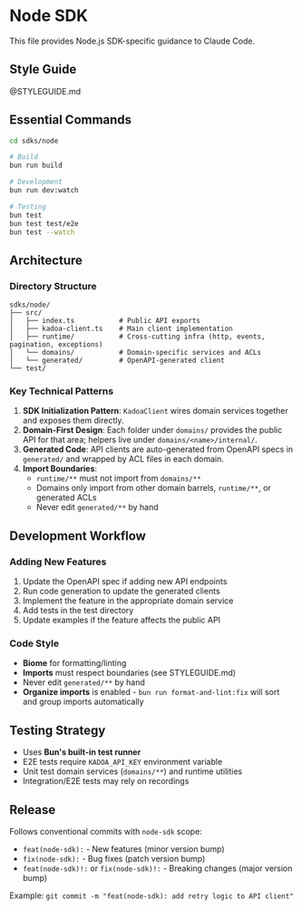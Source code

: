 # Node SDK

This file provides Node.js SDK-specific guidance to Claude Code.

## Style Guide

@STYLEGUIDE.md

## Essential Commands

```bash
cd sdks/node

# Build
bun run build

# Development
bun run dev:watch

# Testing
bun test
bun test test/e2e
bun test --watch
```

## Architecture

### Directory Structure

```
sdks/node/
├── src/
│   ├── index.ts           # Public API exports
│   ├── kadoa-client.ts    # Main client implementation
│   ├── runtime/           # Cross-cutting infra (http, events, pagination, exceptions)
│   └── domains/           # Domain-specific services and ACLs
│   └── generated/         # OpenAPI-generated client
└── test/
```

### Key Technical Patterns

1. **SDK Initialization Pattern**: `KadoaClient` wires domain services together and exposes them directly.
2. **Domain-First Design**: Each folder under `domains/` provides the public API for that area; helpers live under `domains/<name>/internal/`.
3. **Generated Code**: API clients are auto-generated from OpenAPI specs in `generated/` and wrapped by ACL files in each domain.
4. **Import Boundaries**:
   - `runtime/**` must not import from `domains/**`
   - Domains only import from other domain barrels, `runtime/**`, or generated ACLs
   - Never edit `generated/**` by hand

## Development Workflow

### Adding New Features

1. Update the OpenAPI spec if adding new API endpoints
2. Run code generation to update the generated clients
3. Implement the feature in the appropriate domain service
4. Add tests in the test directory
5. Update examples if the feature affects the public API

### Code Style

- **Biome** for formatting/linting
- **Imports** must respect boundaries (see STYLEGUIDE.md)
- Never edit `generated/**` by hand
- **Organize imports** is enabled - `bun run format-and-lint:fix` will sort and group imports automatically

## Testing Strategy

- Uses **Bun's built-in test runner**
- E2E tests require `KADOA_API_KEY` environment variable
- Unit test domain services (`domains/**`) and runtime utilities
- Integration/E2E tests may rely on recordings

## Release

Follows conventional commits with `node-sdk` scope:
- `feat(node-sdk):` - New features (minor version bump)
- `fix(node-sdk):` - Bug fixes (patch version bump)
- `feat(node-sdk)!:` or `fix(node-sdk)!:` - Breaking changes (major version bump)

Example: `git commit -m "feat(node-sdk): add retry logic to API client"`
